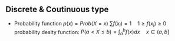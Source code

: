 ## Discrete & Coutinuous type
- Probability function
  $p(x)=Prob(X=x)$
  $\sum f(x_i)=1\quad 1\geq f(x_i)\geq 0$
  probability desity function:
  $P(a< X\leq b)=\int^b_af(x)dx\quad x\in(a,b]$
